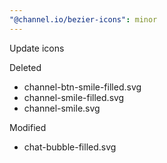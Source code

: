 ```yaml
---
"@channel.io/bezier-icons": minor
---
```


Update icons

Deleted

- channel-btn-smile-filled.svg
- channel-smile-filled.svg
- channel-smile.svg

Modified

- chat-bubble-filled.svg